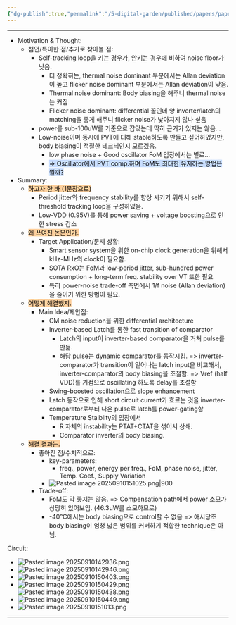 ```yaml
---
{"dg-publish":true,"permalink":"/5-digital-garden/published/papers/paper-review/a-46m-w-8-2-m-hz-self-threshold-tracking-differential-relaxation-oscillator-with-7-66psrms-period-jitter-and-1-56ppm-allan-deviation-floor/","tags":["RxO","threshold_tracking","swing_boosted","PVT"],"created":"2025-09-11T13:46:47.110+09:00"}
---
```


--- 
- Motivation & Thought: 
	- 첨언/특이한 점/추가로 찾아볼 점:
		- Self-tracking loop을 키는 경우가, 안키는 경우에 비하여 noise floor가 낮음. 
			- 더 정확히는, thermal noise dominant 부분에서는 Allan deviation이 높고 flicker noise dominant 부분에서는 Allan deviation이 낮음.
			- Thermal noise dominant: Body biasing을 해주니 thermal noise는 커짐
			- Flicker noise dominant: differential 꼴인데 양 inverter/latch의 matching을 좋게 해주니 flicker noise가 낮아지지 않나 싶음
		- power를 sub-100uW를 기준으로 잡았는데 딱히 근거가 있지는 않음...
		- Low-noise이며 동시에 PVT에 대해 stable하도록 만들고 싶어하였지만, body biasing이 적절한 테크닉인지 모르겠음.
			- low phase noise + Good oscillator FoM 입장에서는 별로...
			- <mark style="background: #ADCCFFA6;">=> Oscillator에서 PVT comp.하며 FoM도 최대한 유지하는 방법은 뭘까?</mark>
- Summary: 
	- <mark style="background: #FFB86CA6;">하고자 한 바 (1문장으로)</mark>
		- Period jitter와 frequency stability를 향상 시키기 위해서 self-threshold tracking loop을 구성하였음.
		- Low-VDD (0.95V)를 통해 power saving + voltage boosting으로 인한 stress 감소
	- <mark style="background: #FFB86CA6;">왜 쓰여진 논문인가.</mark>
		- Target Application/문제 상황: 
			- Smart sensor system을 위한 on-chip clock generation을 위해서 kHz-MHz의 clock이 필요함.
			- SOTA RxO는 FoM과 low-period jitter, sub-hundred power consumption + long-term freq. stability over VT 또한 필요
			- 특히 power-noise trade-off 측면에서 1/f noise (Allan deviation)을 줄이기 위한 방법이 필요.
	- <mark style="background: #FFB86CA6;">어떻게 해결했지.</mark>
		- Main Idea/제안점: 
			- CM noise reduction을 위한 differential architecture
			- Inverter-based Latch를 통한 fast transition of comparator
				- Latch의 input이 inverter-based comparator을 거쳐 pulse를 만듦.
				- 해당 pulse는 dynamic comparator를 동작시킴. => inverter-comparator가 transition이 일어나는 latch input을 비교해서, inverter-comparator의 body biasing을 조절함. => Vref (half VDD)를 기점으로 oscillating 하도록 delay를 조절함
			- Swing-boosted oscillation으로 slope enhancement
			- Latch 동작으로 인해 short circuit current가 흐르는 것을 inverter-comparator로부터 나온 pulse로 latch를 power-gating함
			- Temperature Staiblity의 입장에서
				- R 자체의 instability는 PTAT+CTAT을 섞어서 상쇄.
				- Comparator inverter의 body biasing.
	- <mark style="background: #FFB86CA6;">해결 결과는.</mark>
		- 좋아진 점/수치적으로:
			- key-parameters:
				- freq., power, energy per freq., FoM, phase noise, jitter, Temp. Coef., Supply Variation
			- ![Pasted image 20250910151025.png|900](/img/user/0.%20TOOLS/00.%20Attechments/Pasted%20image%2020250910151025.png)
		- Trade-off: 
			- FoM도 막 좋지는 않음. => Compensation path에서 power 소모가 상당히 있어보임. (46.3uW를 소모하므로)
			- -40°C에서는 body biasing으로 control할 수 없음 => 애시당초 body biasing이 엄청 넓은 범위를 커버하기 적합한 technique은 아님.

Circuit:
- ![Pasted image 20250910142936.png](/img/user/0.%20TOOLS/00.%20Attechments/Pasted%20image%2020250910142936.png)
- ![Pasted image 20250910142946.png](/img/user/0.%20TOOLS/00.%20Attechments/Pasted%20image%2020250910142946.png)
- ![Pasted image 20250910150403.png](/img/user/0.%20TOOLS/00.%20Attechments/Pasted%20image%2020250910150403.png)
- ![Pasted image 20250910150429.png](/img/user/0.%20TOOLS/00.%20Attechments/Pasted%20image%2020250910150429.png) ![Pasted image 20250910150438.png](/img/user/0.%20TOOLS/00.%20Attechments/Pasted%20image%2020250910150438.png) 
- ![Pasted image 20250910150449.png](/img/user/0.%20TOOLS/00.%20Attechments/Pasted%20image%2020250910150449.png)
- ![Pasted image 20250910151013.png](/img/user/0.%20TOOLS/00.%20Attechments/Pasted%20image%2020250910151013.png)


---
